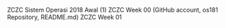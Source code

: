 ZCZC Sistem Operasi 2018 Awal (1)
ZCZC Week 00 (GitHub account, os181 Repository, README.md)
ZCZC Week 01
